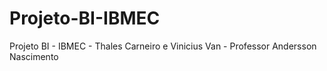 # Projeto-BI-IBMEC
Projeto BI - IBMEC - Thales Carneiro e Vinicius Van - Professor Andersson Nascimento
